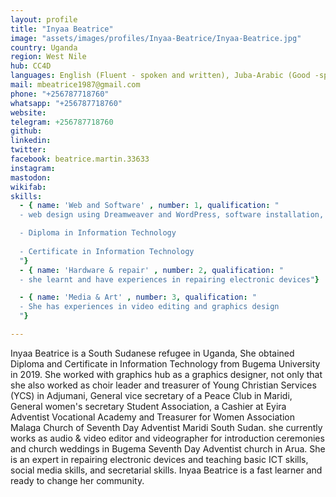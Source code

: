 ```yaml
---
layout: profile
title: "Inyaa Beatrice"
image: "assets/images/profiles/Inyaa-Beatrice/Inyaa-Beatrice.jpg"
country: Uganda
region: West Nile
hub: CC4D
languages: English (Fluent - spoken and written), Juba-Arabic (Good -spoken only), Madi (very good - spoken and written), Lugbara (good spoken only)
mail: mbeatrice1987@gmail.com
phone: "+256787718760"
whatsapp: "+256787718760"
website: 
telegram: +256787718760
github: 
linkedin: 
twitter: 
facebook: beatrice.martin.33633
instagram: 
mastodon: 
wikifab: 
skills:
  - { name: 'Web and Software' , number: 1, qualification: "
  - web design using Dreamweaver and WordPress, software installation, social media skills

  - Diploma in Information Technology
  
  - Certificate in Information Technology
  "}
  - { name: 'Hardware & repair' , number: 2, qualification: "
  - she learnt and have experiences in repairing electronic devices"}

  - { name: 'Media & Art' , number: 3, qualification: "
  - She has experiences in video editing and graphics design
  "}

---
```

Inyaa Beatrice is a South Sudanese refugee in Uganda, She obtained Diploma and Certificate in Information Technology from Bugema University in 2019. She worked with graphics hub as a graphics designer, not only that she also worked as choir leader and treasurer of Young Christian Services (YCS) in Adjumani, General vice secretary of a Peace Club in Maridi, General women's secretary Student Association, a Cashier at Eyira Adventist Vocational Academy and Treasurer for Women Association Malaga Church of Seventh Day Adventist Maridi South Sudan. she currently works as audio & video editor and videographer for introduction ceremonies and church weddings in Bugema Seventh Day Adventist church in Arua. She is an expert in repairing electronic devices and teaching basic ICT skills, social media skills, and secretarial skills.
Inyaa Beatrice is a fast learner and ready to change her community.
